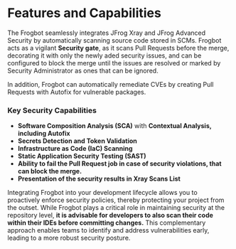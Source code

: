 # Features and Capabilities

The Frogbot seamlessly integrates JFrog Xray and JFrog Advanced Security by automatically scanning source code stored in SCMs. Frogbot acts as a vigilant **Security gate**, as it scans Pull Requests before the merge, decorating it with only the newly aded security issues, and can be configured to block the merge until the issues are resolved or marked by Security Administrator as ones that can be ignored.

In addition, Frogbot can automatically remediate CVEs by creating Pull Requests with Autofix for vulnerable packages.

### Key Security Capabilities

* **Software Composition Analysis (SCA)** with **Contextual Analysis, including Autofix**
* **Secrets Detection and Token Validation**
* **Infrastructure as Code (IaC) Scanning**
* **Static Application Security Testing (SAST)**
* **Ability to fail the Pull Request job in case of security violations, that can block the merge.**
* **Presentation of the security results in Xray Scans List**



Integrating Frogbot into your development lifecycle allows you to proactively enforce security policies, thereby protecting your project from the outset. While Frogbot plays a critical role in maintaining security at the repository level, **it is advisable for developers to also scan their code within their IDEs before committing changes.** This complementary approach enables teams to identify and address vulnerabilities early, leading to a more robust security posture.
